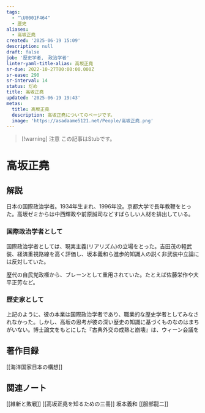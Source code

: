 ```yaml
---
tags:
  - "\U0001F464"
  - 歴史
aliases:
  - 高坂正堯
created: '2025-06-19 15:09'
description: null
draft: false
job: '歴史学者,　政治学者'
linter-yaml-title-alias: 高坂正堯
sr-due: 2022-10-27T00:00:00.000Z
sr-ease: 290
sr-interval: 14
status: だめ
title: 高坂正堯
updated: '2025-06-19 19:43'
metas:
  title: 高坂正堯
  description: 高坂正堯についてのページです。
  image: 'https://asadaame5121.net/People/高坂正堯.png'
---
```

> [!warning] 注意
> この記事はStubです。
# 高坂正堯
## 解説
日本の国際政治学者。1934年生まれ、1996年没。京都大学で長年教鞭をとった。高坂ゼミからは中西輝政や前原誠司などすばらしい人材を排出している。

### 国際政治学者として
国際政治学者としては、現実主義(リアリズム)の立場をとった。吉田茂の軽武装、経済重視路線を高く評価し、坂本義和ら進歩的知識人の説く非武装中立論には反対していた。

歴代の自民党政権から、ブレーンとして重用されていた。たとえば佐藤栄作や大平正芳など。

### 歴史家として
上記のように、彼の本業は国際政治学者であり、職業的な歴史学者としてみなされなかった。しかし、高坂の思考が彼の深い歴史の知識に基づくものなのはまちがいない。博士論文をもとにした『古典外交の成熟と崩壊』は、ウィーン会議を



## 著作目録
[[海洋国家日本の構想]]
## 関連ノート
[[維新と敗戦]]
[[高坂正堯を知るための三冊]]
坂本義和
[[服部龍二]]
